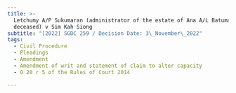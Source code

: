 ```yaml
---
title: >-
  Letchumy A/P Sukumaran (administrator of the estate of Ana A/L Batumalai,
  deceased) v Sim Kah Siong
subtitle: "[2022] SGDC 259 / Decision Date: 3\_November\_2022"
tags:
  - Civil Procedure
  - Pleadings
  - Amendment
  - Amendment of writ and statement of claim to alter capacity
  - O 20 r 5 of the Rules of Court 2014

---
```

